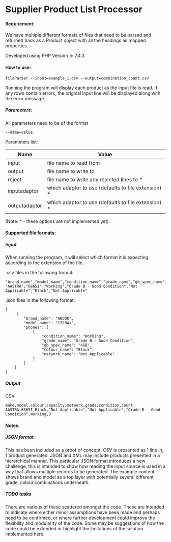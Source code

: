 # Supplier Product List Processor

#### Requirement: 

We have multiple different formats of files that need to be parsed and returned back as a Product object with all the headings as mapped properties. 

Developed using PHP Version => 7.4.3

#### How to use:

    fileParser --input=example_1.csv --output=combination_count.csv

Running the program will display each product as the input file is read.  If any rows contain
errors, the original input line will be displayed along with the error message.

##### Parameters:

All parameters need to be of the format

    --name=value

Parameters list:


| Name           | Value                                                         |
| -------------- | ------------------------------------------------------------- |
| input          | file name to read from                                        |
| output         | file name to write to                                         |
| reject         | file name to write any rejected lines to *                    |
| inputadaptor   | which adaptor to use (defaults to file extension) *           |
| outputadaptor  | which adaptor to use (defaults to file extension) *           |
 
 (Note: * - these options are not implemented yet).
 
 #### Supported file formats:
 
 ##### Input
 
 When running the program, it will select which format it is expecting according to the extension of the file.
 
 .csv files in the following format:
 
    "brand_name","model_name","condition_name","grade_name","gb_spec_name","colour_name","network_name"
    "AASTRA","6865I","Working","Grade B - Good Condition","Not Applicable","Black","Not Applicable"
 
 .json files in the following format:
 
    [
         {
            "brand_name": "ABOOK",
            "model_name": "1720Wx",
            "phones": [
                {
                    "condition_name": "Working",
                    "grade_name": "Grade B - Good Condition",
                    "gb_spec_name": "4GB",
                    "colour_name": "Black",
                    "network_name": "Not Applicable"
                }
            ]
        }
    ]
    

##### Output

CSV:

    make,model,colour,capacity,network,grade,condition,count
    AASTRA,6865I,Black,"Not Applicable","Not Applicable","Grade B - Good Condition",Working,3

#### Notes:

##### JSON format
This has been included as a proof of concept.  CSV is presented as 1 line in, 1 product
generated.  JSON and XML may include products presented in a hierarchical 
manner.  This particular JSON format introduces a new challenge, this is intended 
to show how reading the input source is used in a way that allows multiple records to be 
generated.  The example content shows brand and model as a top layer with potentially several
different grade, colour combinations underneath.

##### TODO tasks
There are various of these scattered amongst the code.  These are intended to indicate where
either minor assumptions have been made and perhaps need to be confirmed, or where further
development could improve the flexibility and modularity of the code.  Some may be suggestions
of how the code could be extended or highlight the limitations of the solution implemented
here.
